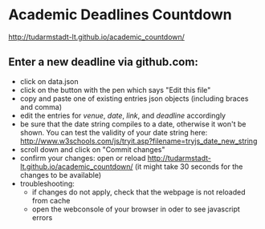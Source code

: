 # Academic Deadlines Countdown
http://tudarmstadt-lt.github.io/academic_countdown/

## Enter a new deadline via github.com:
  - click on data.json
  - click on the button with the pen which says "Edit this file" 
  - copy and paste one of existing entries json objects (including braces and comma)
  - edit the entries for _venue_, _date_, _link_, and _deadline_ accordingly
  - be sure that the date string compiles to a date, otherwise it won't be shown. You can test the validity of your date string here: http://www.w3schools.com/js/tryit.asp?filename=tryjs_date_new_string
  - scroll down and click on "Commit changes"
  - confirm your changes: open or reload http://tudarmstadt-lt.github.io/academic_countdown/ (it might take 30 seconds for the changes to be available)
  - troubleshooting:
     - if changes do not apply, check that the webpage is not reloaded from cache
     - open the webconsole of your browser in oder to see javascript errors
